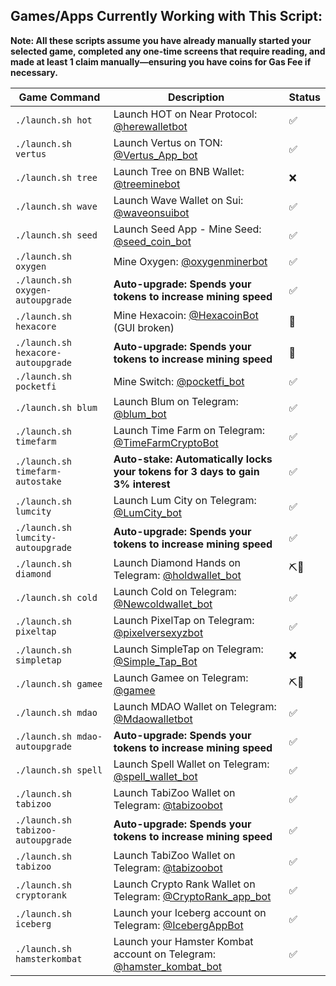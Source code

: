 ## Games/Apps Currently Working with This Script:
**Note: All these scripts assume you have already manually started your selected game, completed any one-time screens that require reading, and made at least 1 claim manually—ensuring you have coins for Gas Fee if necessary.**

| Game Command                         | Description                                                                                         | Status                                                                                  |
|--------------------------------------|-----------------------------------------------------------------------------------------------------|-----------------------------------------------------------------------------------------|
| `./launch.sh hot`                    | Launch HOT on Near Protocol: [@herewalletbot](https://t.me/herewalletbot)                           | <span title="Claiming well">✅</span>                                                    |
| `./launch.sh vertus`                 | Launch Vertus on TON: [@Vertus_App_bot](https://t.me/vertus_app_bot)                                | <span title="Claiming well">✅</span>                                                    |
| `./launch.sh tree`                   | Launch Tree on BNB Wallet: [@treeminebot](https://t.me/treeminebot/app?startapp=6783218884)         | <span title="Currently blocking TG Web">❌</span>                                        |
| `./launch.sh wave`                   | Launch Wave Wallet on Sui: [@waveonsuibot](https://t.me/waveonsuibot/walletapp?startapp=1809774)    | <span title="Claiming well">✅</span>                                                    |
| `./launch.sh seed`                   | Launch Seed App - Mine Seed: [@seed_coin_bot](https://web.telegram.org/k/#@seed_coin_bot)           | <span title="Claiming well">✅</span>                                                    |
| `./launch.sh oxygen`                 | Mine Oxygen: [@oxygenminerbot](https://web.telegram.org/k/#@oxygenminerbot)                         | <span title="Claiming well">✅</span>                                                    |
| `./launch.sh oxygen-autoupgrade`     | **Auto-upgrade: Spends your tokens to increase mining speed**                                       | <span title="Claiming well">✅</span>                                                    |
| `./launch.sh hexacore`               | Mine Hexacoin: [@HexacoinBot](https://web.telegram.org/k/#@HexacoinBot) (GUI broken)                | <span title="Game Developer Bug">🐞</span>                                               |
| `./launch.sh hexacore-autoupgrade`   | **Auto-upgrade: Spends your tokens to increase mining speed**                                       | <span title="Game Developer Bug">🐞</span>                                               |
| `./launch.sh pocketfi`               | Mine Switch: [@pocketfi_bot](https://web.telegram.org/k/#@pocketfi_bot)                             | <span title="Claiming well">✅</span>                                                    |
| `./launch.sh blum`                   | Launch Blum on Telegram: [@blum_bot](https://web.telegram.org/k/#@blum_bot)                         | <span title="Claiming well">✅</span>                                                    |
| `./launch.sh timefarm`               | Launch Time Farm on Telegram: [@TimeFarmCryptoBot](https://web.telegram.org/k/#@TimeFarmCryptoBot)  | <span title="Claiming well">✅</span>                                                    |
| `./launch.sh timefarm-autostake`     | **Auto-stake: Automatically locks your tokens for 3 days to gain 3% interest**                      | <span title="Claiming well">✅</span>                                                    |
| `./launch.sh lumcity`                | Launch Lum City on Telegram: [@LumCity_bot](https://web.telegram.org/k/#@LumCity_bot)               | <span title="Claiming well">✅</span>                                                    |
| `./launch.sh lumcity-autoupgrade`    | **Auto-upgrade: Spends your tokens to increase mining speed**                                       | <span title="Claiming well">✅</span>                                                    |
| `./launch.sh diamond`                | Launch Diamond Hands on Telegram: [@holdwallet_bot](https://web.telegram.org/k/#@holdwallet_bot)    | <span title="Mining Closed">⛏️🚫</span>                                                 |
| `./launch.sh cold`                   | Launch Cold on Telegram: [@Newcoldwallet_bot](https://web.telegram.org/k/#@Newcoldwallet_bot)       | <span title="Claiming well">✅</span>                                                    |
| `./launch.sh pixeltap`               | Launch PixelTap on Telegram: [@pixelversexyzbot](https://t.me/pixelversexyzbot?start=7254165458)    | <span title="Claiming well">✅</span>                                                    |
| `./launch.sh simpletap`              | Launch SimpleTap on Telegram: [@Simple_Tap_Bot](https://t.me/Simple_Tap_Bot/app?startapp=1719999344321) | <span title="Currently blocking TG Web">❌</span>                                    |
| `./launch.sh gamee`                  | Launch Gamee on Telegram: [@gamee](https://t.me/gamee/start?startapp=ref_7254165458)                | <span title="Mining Closed">⛏️🚫</span>                                                 |
| `./launch.sh mdao`                   | Launch MDAO Wallet on Telegram: [@Mdaowalletbot](https://web.telegram.org/k/#@Mdaowalletbot)        | <span title="Claiming well">✅</span>                                                    |
| `./launch.sh mdao-autoupgrade`       | **Auto-upgrade: Spends your tokens to increase mining speed**                                       | <span title="Claiming well">✅</span>                                                    |
| `./launch.sh spell`                  | Launch Spell Wallet on Telegram: [@spell_wallet_bot](https://web.telegram.org/k/#@spell_wallet_bot) | <span title="Claiming well">✅</span>                                                    |
| `./launch.sh tabizoo`                | Launch TabiZoo Wallet on Telegram: [@tabizoobot](https://web.telegram.org/k/#@tabizoobot)           | <span title="Claiming well">✅</span>                                                    |
| `./launch.sh tabizoo-autoupgrade`    | **Auto-upgrade: Spends your tokens to increase mining speed**                                       | <span title="Claiming well">✅</span>                                                    |
| `./launch.sh tabizoo`                | Launch TabiZoo Wallet on Telegram: [@tabizoobot](https://web.telegram.org/k/#@tabizoobot)           | <span title="Claiming well">✅</span>                                                    |
| `./launch.sh cryptorank`    | Launch Crypto Rank Wallet on Telegram: [@CryptoRank_app_bot](https://web.telegram.org/k/#@CryptoRank_app_bot) | <span title="Claiming well">✅</span>                                                    |
| `./launch.sh iceberg`    | Launch your Iceberg account on Telegram: [@IcebergAppBot](https://web.telegram.org/k/#@IcebergAppBot) | <span title="Claiming well">✅</span>                                                    |
| `./launch.sh hamsterkombat`    | Launch your Hamster Kombat account on Telegram: [@hamster_kombat_bot](https://web.telegram.org/k/#@hamster_kombat_bot) | <span title="Claiming well">✅</span>                                                    |
